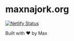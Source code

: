 # maxnajork.org

[![Netlify Status](https://api.netlify.com/api/v1/badges/687900e2-bcb4-406e-b6ba-54f358f41fee/deploy-status)](https://app.netlify.com/sites/m7k/deploys)

Built with ❤  by Max
